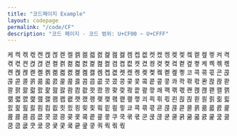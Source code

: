 ```yaml
---
title: "코드페이지 Example"
layout: codepage
permalink: "/code/CF"
description: "코드 페이지 - 코드 범위: U+CF00 ~ U+CFFF"
---
```


<span class="character">케</span>
<span class="character">켁</span>
<span class="character">켂</span>
<span class="character">켃</span>
<span class="character">켄</span>
<span class="character">켅</span>
<span class="character">켆</span>
<span class="character">켇</span>
<span class="character">켈</span>
<span class="character">켉</span>
<span class="character">켊</span>
<span class="character">켋</span>
<span class="character">켌</span>
<span class="character">켍</span>
<span class="character">켎</span>
<span class="character">켏</span>
<span class="character">켐</span>
<span class="character">켑</span>
<span class="character">켒</span>
<span class="character">켓</span>
<span class="character">켔</span>
<span class="character">켕</span>
<span class="character">켖</span>
<span class="character">켗</span>
<span class="character">켘</span>
<span class="character">켙</span>
<span class="character">켚</span>
<span class="character">켛</span>
<span class="character">켜</span>
<span class="character">켝</span>
<span class="character">켞</span>
<span class="character">켟</span>
<span class="character">켠</span>
<span class="character">켡</span>
<span class="character">켢</span>
<span class="character">켣</span>
<span class="character">켤</span>
<span class="character">켥</span>
<span class="character">켦</span>
<span class="character">켧</span>
<span class="character">켨</span>
<span class="character">켩</span>
<span class="character">켪</span>
<span class="character">켫</span>
<span class="character">켬</span>
<span class="character">켭</span>
<span class="character">켮</span>
<span class="character">켯</span>
<span class="character">켰</span>
<span class="character">켱</span>
<span class="character">켲</span>
<span class="character">켳</span>
<span class="character">켴</span>
<span class="character">켵</span>
<span class="character">켶</span>
<span class="character">켷</span>
<span class="character">켸</span>
<span class="character">켹</span>
<span class="character">켺</span>
<span class="character">켻</span>
<span class="character">켼</span>
<span class="character">켽</span>
<span class="character">켾</span>
<span class="character">켿</span>
<span class="character">콀</span>
<span class="character">콁</span>
<span class="character">콂</span>
<span class="character">콃</span>
<span class="character">콄</span>
<span class="character">콅</span>
<span class="character">콆</span>
<span class="character">콇</span>
<span class="character">콈</span>
<span class="character">콉</span>
<span class="character">콊</span>
<span class="character">콋</span>
<span class="character">콌</span>
<span class="character">콍</span>
<span class="character">콎</span>
<span class="character">콏</span>
<span class="character">콐</span>
<span class="character">콑</span>
<span class="character">콒</span>
<span class="character">콓</span>
<span class="character">코</span>
<span class="character">콕</span>
<span class="character">콖</span>
<span class="character">콗</span>
<span class="character">콘</span>
<span class="character">콙</span>
<span class="character">콚</span>
<span class="character">콛</span>
<span class="character">콜</span>
<span class="character">콝</span>
<span class="character">콞</span>
<span class="character">콟</span>
<span class="character">콠</span>
<span class="character">콡</span>
<span class="character">콢</span>
<span class="character">콣</span>
<span class="character">콤</span>
<span class="character">콥</span>
<span class="character">콦</span>
<span class="character">콧</span>
<span class="character">콨</span>
<span class="character">콩</span>
<span class="character">콪</span>
<span class="character">콫</span>
<span class="character">콬</span>
<span class="character">콭</span>
<span class="character">콮</span>
<span class="character">콯</span>
<span class="character">콰</span>
<span class="character">콱</span>
<span class="character">콲</span>
<span class="character">콳</span>
<span class="character">콴</span>
<span class="character">콵</span>
<span class="character">콶</span>
<span class="character">콷</span>
<span class="character">콸</span>
<span class="character">콹</span>
<span class="character">콺</span>
<span class="character">콻</span>
<span class="character">콼</span>
<span class="character">콽</span>
<span class="character">콾</span>
<span class="character">콿</span>
<span class="character">쾀</span>
<span class="character">쾁</span>
<span class="character">쾂</span>
<span class="character">쾃</span>
<span class="character">쾄</span>
<span class="character">쾅</span>
<span class="character">쾆</span>
<span class="character">쾇</span>
<span class="character">쾈</span>
<span class="character">쾉</span>
<span class="character">쾊</span>
<span class="character">쾋</span>
<span class="character">쾌</span>
<span class="character">쾍</span>
<span class="character">쾎</span>
<span class="character">쾏</span>
<span class="character">쾐</span>
<span class="character">쾑</span>
<span class="character">쾒</span>
<span class="character">쾓</span>
<span class="character">쾔</span>
<span class="character">쾕</span>
<span class="character">쾖</span>
<span class="character">쾗</span>
<span class="character">쾘</span>
<span class="character">쾙</span>
<span class="character">쾚</span>
<span class="character">쾛</span>
<span class="character">쾜</span>
<span class="character">쾝</span>
<span class="character">쾞</span>
<span class="character">쾟</span>
<span class="character">쾠</span>
<span class="character">쾡</span>
<span class="character">쾢</span>
<span class="character">쾣</span>
<span class="character">쾤</span>
<span class="character">쾥</span>
<span class="character">쾦</span>
<span class="character">쾧</span>
<span class="character">쾨</span>
<span class="character">쾩</span>
<span class="character">쾪</span>
<span class="character">쾫</span>
<span class="character">쾬</span>
<span class="character">쾭</span>
<span class="character">쾮</span>
<span class="character">쾯</span>
<span class="character">쾰</span>
<span class="character">쾱</span>
<span class="character">쾲</span>
<span class="character">쾳</span>
<span class="character">쾴</span>
<span class="character">쾵</span>
<span class="character">쾶</span>
<span class="character">쾷</span>
<span class="character">쾸</span>
<span class="character">쾹</span>
<span class="character">쾺</span>
<span class="character">쾻</span>
<span class="character">쾼</span>
<span class="character">쾽</span>
<span class="character">쾾</span>
<span class="character">쾿</span>
<span class="character">쿀</span>
<span class="character">쿁</span>
<span class="character">쿂</span>
<span class="character">쿃</span>
<span class="character">쿄</span>
<span class="character">쿅</span>
<span class="character">쿆</span>
<span class="character">쿇</span>
<span class="character">쿈</span>
<span class="character">쿉</span>
<span class="character">쿊</span>
<span class="character">쿋</span>
<span class="character">쿌</span>
<span class="character">쿍</span>
<span class="character">쿎</span>
<span class="character">쿏</span>
<span class="character">쿐</span>
<span class="character">쿑</span>
<span class="character">쿒</span>
<span class="character">쿓</span>
<span class="character">쿔</span>
<span class="character">쿕</span>
<span class="character">쿖</span>
<span class="character">쿗</span>
<span class="character">쿘</span>
<span class="character">쿙</span>
<span class="character">쿚</span>
<span class="character">쿛</span>
<span class="character">쿜</span>
<span class="character">쿝</span>
<span class="character">쿞</span>
<span class="character">쿟</span>
<span class="character">쿠</span>
<span class="character">쿡</span>
<span class="character">쿢</span>
<span class="character">쿣</span>
<span class="character">쿤</span>
<span class="character">쿥</span>
<span class="character">쿦</span>
<span class="character">쿧</span>
<span class="character">쿨</span>
<span class="character">쿩</span>
<span class="character">쿪</span>
<span class="character">쿫</span>
<span class="character">쿬</span>
<span class="character">쿭</span>
<span class="character">쿮</span>
<span class="character">쿯</span>
<span class="character">쿰</span>
<span class="character">쿱</span>
<span class="character">쿲</span>
<span class="character">쿳</span>
<span class="character">쿴</span>
<span class="character">쿵</span>
<span class="character">쿶</span>
<span class="character">쿷</span>
<span class="character">쿸</span>
<span class="character">쿹</span>
<span class="character">쿺</span>
<span class="character">쿻</span>
<span class="character">쿼</span>
<span class="character">쿽</span>
<span class="character">쿾</span>
<span class="character">쿿</span>
